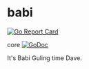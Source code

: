 # babi

[![Go Report Card](https://goreportcard.com/badge/github.com/deadsy/babi)](https://goreportcard.com/report/github.com/deadsy/babi)

core [![GoDoc](https://godoc.org/github.com/deadsy/babi/core?status.svg)](https://godoc.org/github.com/deadsy/babi/core)


It's Babi Guling time Dave.
